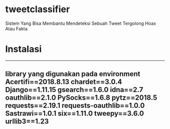 # tweetclassifier
Sistem Yang Bisa Membantu Mendeteksi Sebuah Tweet Tergolong Hoax Atau Fakta

# Instalasi
-------------------------------------------------------
library yang digunakan pada environment
Acertifi==2018.8.13
chardet==3.0.4
Django==1.11.15
gsearch==1.6.0
idna==2.7
oauthlib==2.1.0
PySocks==1.6.8
pytz==2018.5
requests==2.19.1
requests-oauthlib==1.0.0
Sastrawi==1.0.1
six==1.11.0
tweepy==3.6.0
urllib3==1.23
-------------------------------------------------------
